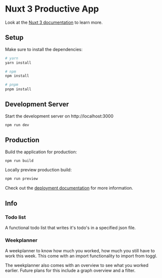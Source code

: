# Nuxt 3 Productive App

Look at the [Nuxt 3 documentation](https://nuxt.com/docs/getting-started/introduction) to learn more.

## Setup

Make sure to install the dependencies:

```bash
# yarn
yarn install

# npm
npm install

# pnpm
pnpm install
```

## Development Server

Start the development server on http://localhost:3000

```bash
npm run dev
```

## Production

Build the application for production:

```bash
npm run build
```

Locally preview production build:

```bash
npm run preview
```

Check out the [deployment documentation](https://nuxt.com/docs/getting-started/deployment) for more information.

## Info

### Todo list

A functional todo list that writes it's todo's in a specified json file.

### Weekplanner

A weekplanner to know how much you worked, how much you still have to work this week. This come with an import functionality to import from toggl.

The weekplanner also comes with an overview to see what you worked earlier. Future plans for this include a graph overview and a filter.
